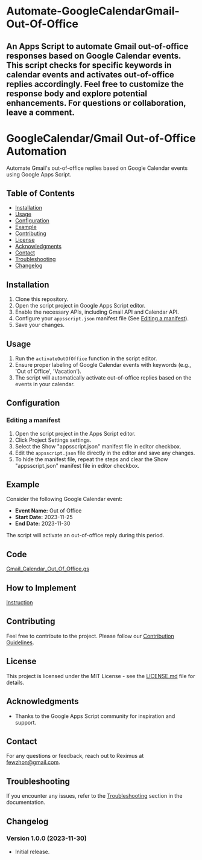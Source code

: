 # Automate-GoogleCalendarGmail-Out-Of-Office
An Apps Script to automate Gmail out-of-office responses based on Google Calendar events. This script checks for specific keywords in calendar events and activates out-of-office replies accordingly. Feel free to customize the response body and explore potential enhancements. For questions or collaboration, leave a comment.
---
# GoogleCalendar/Gmail Out-of-Office Automation

Automate Gmail's out-of-office replies based on Google Calendar events using Google Apps Script.

## Table of Contents

- [Installation](#installation)
- [Usage](#usage)
- [Configuration](#configuration)
- [Example](#example)
- [Contributing](#contributing)
- [License](#license)
- [Acknowledgments](#acknowledgments)
- [Contact](#contact)
- [Troubleshooting](#troubleshooting)
- [Changelog](#changelog)

## Installation

1. Clone this repository.
2. Open the script project in Google Apps Script editor.
3. Enable the necessary APIs, including Gmail API and Calendar API.
4. Configure your `appsscript.json` manifest file (See [Editing a manifest](#editing-a-manifest)).
5. Save your changes.

## Usage

1. Run the `activateOutOfOffice` function in the script editor.
2. Ensure proper labeling of Google Calendar events with keywords (e.g., 'Out of Office', 'Vacation').
3. The script will automatically activate out-of-office replies based on the events in your calendar.

## Configuration

### Editing a manifest

1. Open the script project in the Apps Script editor.
2. Click Project Settings settings.
3. Select the Show "appsscript.json" manifest file in editor checkbox.
4. Edit the `appsscript.json` file directly in the editor and save any changes.
5. To hide the manifest file, repeat the steps and clear the Show "appsscript.json" manifest file in editor checkbox.

## Example

Consider the following Google Calendar event:

- **Event Name:** Out of Office
- **Start Date:** 2023-11-25
- **End Date:** 2023-11-30

The script will activate an out-of-office reply during this period.

## Code
[Gmail_Calendar_Out_Of_Office.gs]([Gmail_Calendar_Out_Of_Office.gs](https://github.com/fewzhon/Automate-GoogleCalendarGmail-Out-Of-Office/blob/main/Gmail_Calendar_Out_Of_Office.gs))

## How to Implement

[Instruction](https://www.linkedin.com/pulse/automate-gmails-out-of-office-based-google-calendar-event-gyasi-nykoe?trk=public_post_feed-article-content)

## Contributing

Feel free to contribute to the project. Please follow our [Contribution Guidelines](CONTRIBUTING.md).

## License

This project is licensed under the MIT License - see the [LICENSE.md](LICENSE.md) file for details.

## Acknowledgments

- Thanks to the Google Apps Script community for inspiration and support.

## Contact

For any questions or feedback, reach out to Reximus at fewzhon@gmail.com.

## Troubleshooting

If you encounter any issues, refer to the [Troubleshooting](#troubleshooting) section in the documentation.

## Changelog

### Version 1.0.0 (2023-11-30)

- Initial release.

